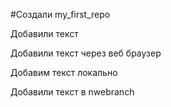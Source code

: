 ﻿#Создали my_first_repo

Добавили текст

Добавили текст через веб браузер

Добавим текст локально

Добавили текст в nwebranch